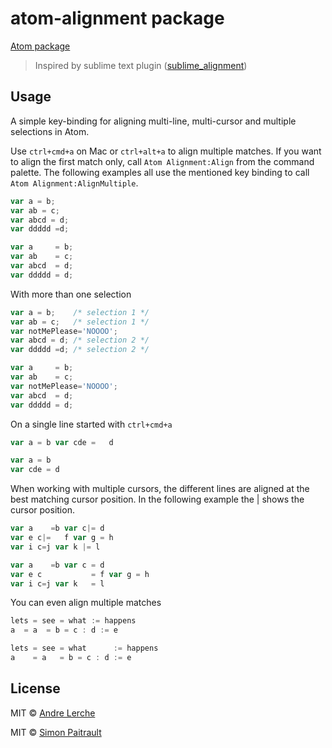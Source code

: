 # atom-alignment package

[Atom package](https://atom.io/packages/atom-alignment)

> Inspired by sublime text plugin ([sublime_alignment](https://github.com/wbond/sublime_alignment))

## Usage

A simple key-binding for aligning multi-line, multi-cursor and multiple selections in Atom.

Use `ctrl+cmd+a` on Mac or `ctrl+alt+a` to align multiple matches. If you want to align the first match only, call `Atom Alignment:Align` from the command palette. The following examples all use the mentioned key binding to call `Atom Alignment:AlignMultiple`.

```javascript
var a = b;
var ab = c;
var abcd = d;
var ddddd =d;
```

```javascript
var a     = b;
var ab    = c;
var abcd  = d;
var ddddd = d;
```

With more than one selection

```javascript
var a = b;    /* selection 1 */
var ab = c;   /* selection 1 */
var notMePlease='NOOOO';
var abcd = d; /* selection 2 */
var ddddd =d; /* selection 2 */
```

```javascript
var a     = b;
var ab    = c;
var notMePlease='NOOOO';
var abcd  = d;
var ddddd = d;
```

On a single line started with `ctrl+cmd+a`

```javascript
var a = b var cde =   d
```

```javascript
var a = b
var cde = d
```

When working with multiple cursors, the different lines are aligned at the best matching cursor position. In the following example the | shows the cursor position.

```javascript
var a    =b var c|= d
var e c|=   f var g = h
var i c=j var k |= l
```

```javascript
var a    =b var c = d
var e c           = f var g = h
var i c=j var k   = l
```

You can even align multiple matches

```javascript
lets = see = what := happens
a  = a  = b = c : d := e
```

```javascript
lets = see = what      := happens
a    = a   = b = c : d := e
```

## License

MIT © [Andre Lerche](https://github.com/papermoon1978)

MIT © [Simon Paitrault](http://www.freyskeyd.fr)
